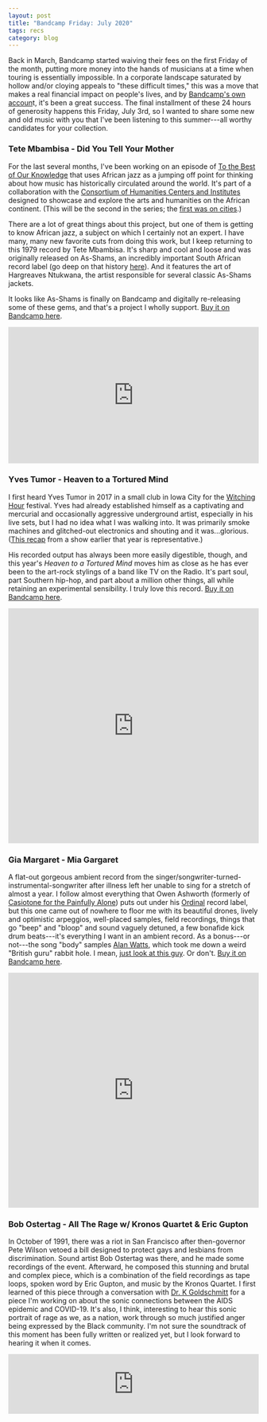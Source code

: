 ```yaml
---
layout: post
title: "Bandcamp Friday: July 2020"
tags: recs
category: blog
---
```

Back in March, Bandcamp started waiving their fees on the first Friday of the month, putting more money into the hands of musicians at a time when touring is essentially impossible. In a corporate landscape saturated by hollow and/or cloying appeals to "these difficult times," this was a move that makes a real financial impact on people's lives, and by [Bandcamp's own accoun](https://daily.bandcamp.com/features/bandcamp-covid-19-fundraiser)t, it's been a great success. The final installment of these 24 hours of generosity happens this Friday, July 3rd, so I wanted to share some new and old music with you that I've been listening to this summer---all worthy candidates for your collection.

### Tete Mbambisa - Did You Tell Your Mother

For the last several months, I've been working on an episode of [To the Best of Our Knowledge](https://www.ttbook.org/) that uses African jazz as a jumping off point for thinking about how music has historically circulated around the world. It's part of a collaboration with the [Consortium of Humanities Centers and Institutes](https://chcinetwork.org/) designed to showcase and explore the arts and humanities on the African continent. (This will be the second in the series; the [first was on cities](https://chcinetwork.org/ideas/urban-africa).)

There are a lot of great things about this project, but one of them is getting to know African jazz, a subject on which I certainly not an expert. I have many, many new favorite cuts from doing this work, but I keep returning to this 1979 record by Tete Mbambisa. It's sharp and cool and loose and was originally released on As-Shams, an incredibly important South African record label (go deep on that history [here](https://daily.redbullmusicacademy.com/2013/12/as-shams-south-african-jazz-guide)). And it features the art of Hargreaves Ntukwana, the artist responsible for several classic As-Shams jackets.

It looks like As-Shams is finally on Bandcamp and digitally re-releasing some of these gems, and that's a project I wholly support. [Buy it on Bandcamp here](https://as-shams.bandcamp.com/album/did-you-tell-your-mother).
<iframe style="border: 0; width: 100%; height: 274px;" src="https://bandcamp.com/EmbeddedPlayer/album=2206199623/size=large/bgcol=ffffff/linkcol=0687f5/artwork=small/transparent=true/" seamless><a href="https://as-shams.bandcamp.com/album/did-you-tell-your-mother">Did You Tell Your Mother by Tete Mbambisa</a></iframe>

### Yves Tumor - Heaven to a Tortured Mind

I first heard Yves Tumor in 2017 in a small club in Iowa City for the [Witching Hour](https://www.witchinghourfestival.com/) festival. Yves had already established himself as a captivating and mercurial and occasionally aggressive underground artist, especially in his live sets, but I had no idea what I was walking into. It was primarily smoke machines and glitched-out electronics and shouting and it was...glorious. ([This recap](https://highlark.com/yves-tumor-live/) from a show earlier that year is representative.)

His recorded output has always been more easily digestible, though, and this year's *Heaven to a Tortured Mind* moves him as close as he has ever been to the art-rock stylings of a band like TV on the Radio. It's part soul, part Southern hip-hop, and part about a million other things, all while retaining an experimental sensibility. I truly love this record. [Buy it on Bandcamp here](https://yves-tumor.bandcamp.com/album/heaven-to-a-tortured-mind).
<iframe style="border: 0; width: 100%; height: 472px;" src="https://bandcamp.com/EmbeddedPlayer/album=3865782724/size=large/bgcol=ffffff/linkcol=0687f5/artwork=small/transparent=true/" seamless><a href="https://yves-tumor.bandcamp.com/album/heaven-to-a-tortured-mind">Heaven To A Tortured Mind by Yves Tumor</a></iframe>

### Gia Margaret - Mia Gargaret

A flat-out gorgeous ambient record from the singer/songwriter-turned-instrumental-songwriter after illness left her unable to sing for a stretch of almost a year. I follow almost everything that Owen Ashworth (formerly of [Casiotone for the Painfully Alone](https://cftpa.bandcamp.com/album/etiquette)) puts out under his [Ordinal](https://orindalrecords.bandcamp.com/) record label, but this one came out of nowhere to floor me with its beautiful drones, lively and optimistic arpeggios, well-placed samples, field recordings, things that go "beep" and "bloop" and sound vaguely detuned, a few bonafide kick drum beats---it's everything I want in an ambient record. As a bonus---or not---the song "body" samples [Alan Watts](https://www.alanwatts.org/), which took me down a weird "British guru" rabbit hole. I mean, [just look at this guy](https://en.wikipedia.org/wiki/Alan_Watts#/media/File:Alan_Watts.png). Or don't. [Buy it on Bandcamp here](https://giamargaret.bandcamp.com/album/mia-gargaret).
<iframe style="border: 0; width: 100%; height: 472px;" src="https://bandcamp.com/EmbeddedPlayer/album=3074600684/size=large/bgcol=ffffff/linkcol=0687f5/artwork=small/transparent=true/" seamless><a href="https://giamargaret.bandcamp.com/album/mia-gargaret">Mia Gargaret by Gia Margaret</a></iframe>

### Bob Ostertag - All The Rage w/ Kronos Quartet & Eric Gupton

In October of 1991, there was a riot in San Francisco after then-governor Pete Wilson vetoed a bill designed to protect gays and lesbians from discrimination. Sound artist Bob Ostertag was there, and he made some recordings of the event. Afterward, he composed this stunning and brutal and complex piece, which is a combination of the field recordings as tape loops, spoken word by Eric Gupton, and music by the Kronos Quartet. I first learned of this piece through a conversation with [Dr. K Goldschmitt](https://twitter.com/kgoldschmitt?lang=en) for a piece I'm working on about the sonic connections between the AIDS epidemic and COVID-19. It's also, I think, interesting to hear this sonic portrait of rage as we, as a nation, work through so much justified anger being expressed by the Black community. I'm not sure the soundtrack of this moment has been fully written or realized yet, but I look forward to hearing it when it comes.
<iframe style="border: 0; width: 100%; height: 120px;" src="https://bandcamp.com/EmbeddedPlayer/album=2902529797/size=large/bgcol=ffffff/linkcol=0687f5/tracklist=false/artwork=small/transparent=true/" seamless><a href="https://bobostertag.bandcamp.com/album/all-the-rage-with-kronos-quartet-eric-gupton">All The Rage with Kronos Quartet &amp; Eric Gupton by Bob Ostertag</a></iframe>

